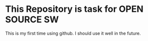 # This Repository is task for OPEN SOURCE SW
This is my first time using github. 
I should use it well in the future.
